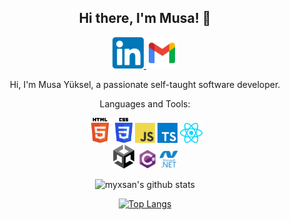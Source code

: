 <link rel="stylesheet" href="style.css">
<div style="text-align:center;">

## **Hi there, I'm Musa! :wave:** 

<a href="https://www.linkedin.com/in/myxsan">
<img height="50" src="img/linkedin.png">
</a>
<a href="mailto:yksl3461@gmail.com" target="_blank" rel="nofollow"><img height="50" alt="gmail" src="img/gmail.png" /></a>
</a>


Hi, I'm Musa Yüksel, a passionate self-taught software developer.

Languages and Tools:

<img height="40" src="img/html5.png">
<img height="40" src="img/css3.png">
<img height="32" src="img/javascript.png">
<img height="32" src="img/typescript.png">
<img height="32" src="img/react.png">
<br>
<img height="38" src="img/unity.png">
<img height="30" src="img/csharp.png">
<img height="30" src="img/dotnet.png">

<br>

![myxsan's github stats](https://github-readme-stats.vercel.app/api?username=myxsan&show_icons=true&theme=tokyonight)

[![Top Langs](https://github-readme-stats.vercel.app/api/top-langs/?username=myxsan&layout=compact&theme=tokyonight)](https://github.com/myxsan)
</div>
